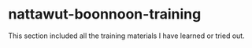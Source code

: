 # nattawut-boonnoon-training
This section included all the training materials I have learned or tried out.

